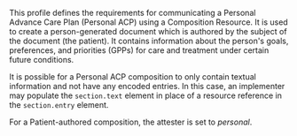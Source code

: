 This profile defines the requirements for communicating a Personal Advance Care Plan (Personal ACP) using a Composition Resource. It is used to create a person-generated document which is authored by the subject of the document (the patient). It contains information about the person's goals, preferences, and priorities (GPPs) for care and treatment under certain future conditions.

It is possible for a Personal ACP composition to only contain textual information and not have any encoded entries. In this case, an implementer may populate the `section.text` element in place of a resource reference in the `section.entry` element.

For a Patient-authored composition, the attester is set to *personal*.
